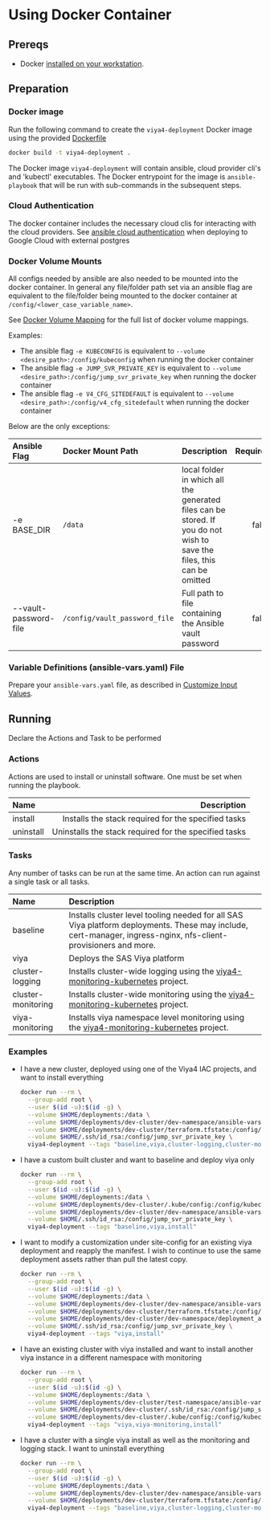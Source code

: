 # Using Docker Container

## Prereqs

- Docker [installed on your workstation](Dependencies.md#docker).

## Preparation

### Docker image

Run the following command to create the `viya4-deployment` Docker image using the provided [Dockerfile](../../Dockerfile)

```bash
docker build -t viya4-deployment .
```
The Docker image `viya4-deployment` will contain ansible, cloud provider cli's and 'kubectl' executables. The Docker entrypoint for the image is `ansible-playbook` that will be run with sub-commands in the subsequent steps.

### Cloud Authentication

The docker container includes the necessary cloud clis for interacting with the cloud providers. See [ansible cloud authentication](AnsibleCloudAuthentication.md) when deploying to Google Cloud with external postgres

### Docker Volume Mounts

All configs needed by ansible are also needed to be mounted into the docker container. In general any file/folder path set via an ansible flag are equivalent to the file/folder being mounted to the docker container at `/config/<lower_case_variable_name>`. 

See [Docker Volume Mapping](DockerVolumeMounts.md) for the full list of docker volume mappings.

Examples:

- The ansible flag `-e KUBECONFIG` is equivalent to `--volume <desire_path>:/config/kubeconfig` when running the docker container
- The ansible flag `-e JUMP_SVR_PRIVATE_KEY` is equivalent to `--volume <desire_path>:/config/jump_svr_private_key` when running the docker container
- The ansible flag `-e V4_CFG_SITEDEFAULT` is equivalent to `--volume <desire_path>:/config/v4_cfg_sitedefault` when running the docker container

Below are the only exceptions:

| Ansible Flag | Docker Mount Path | Description | Required |
| :--- | :--- | :--- | ---: |
| -e BASE_DIR | `/data` | local folder in which all the generated files can be stored. If you do not wish to save the files, this can be omitted | false |
| --vault-password-file | `/config/vault_password_file` | Full path to file containing the Ansible vault password | false |

### Variable Definitions (ansible-vars.yaml) File

Prepare your `ansible-vars.yaml` file, as described in [Customize Input Values](../../README.md#customize-input-values).

## Running

Declare the Actions and Task to be performed

### Actions

Actions are used to install or uninstall software. One must be set when running the playbook.

| Name | Description |
| :--- | ---: |
| install | Installs the stack required for the specified tasks |
| uninstall | Uninstalls the stack required for the specified tasks |

### Tasks

Any number of tasks can be run at the same time. An action can run against a single task or all tasks.

| Name | Description |
| :--- | :--- |
| baseline | Installs cluster level tooling needed for all SAS Viya platform deployments. These may include, cert-manager, ingress-nginx, nfs-client-provisioners and more. |
| viya | Deploys the SAS Viya platform |
| cluster-logging | Installs cluster-wide logging using the [viya4-monitoring-kubernetes](https://github.com/sassoftware/viya4-monitoring-kubernetes) project. |
| cluster-monitoring | Installs cluster-wide monitoring using the [viya4-monitoring-kubernetes](https://github.com/sassoftware/viya4-monitoring-kubernetes) project. |
| viya-monitoring | Installs viya namespace level monitoring using the [viya4-monitoring-kubernetes](https://github.com/sassoftware/viya4-monitoring-kubernetes) project. |

### Examples

- I have a new cluster, deployed using one of the Viya4 IAC projects, and want to install everything

  ```bash
  docker run --rm \
    --group-add root \
    --user $(id -u):$(id -g) \
    --volume $HOME/deployments:/data \
    --volume $HOME/deployments/dev-cluster/dev-namespace/ansible-vars.yaml:/config/config \
    --volume $HOME/deployments/dev-cluster/terraform.tfstate:/config/tfstate \
    --volume $HOME/.ssh/id_rsa:/config/jump_svr_private_key \
    viya4-deployment --tags "baseline,viya,cluster-logging,cluster-monitoring,viya-monitoring,install"
  ```

- I have a custom built cluster and want to baseline and deploy viya only

  ```bash
  docker run --rm \
    --group-add root \
    --user $(id -u):$(id -g) \
    --volume $HOME/deployments:/data \
    --volume $HOME/deployments/dev-cluster/.kube/config:/config/kubeconfig \
    --volume $HOME/deployments/dev-cluster/dev-namespace/ansible-vars.yaml:/config/config \
    --volume $HOME/.ssh/id_rsa:/config/jump_svr_private_key \
    viya4-deployment --tags "baseline,viya,install"
  ```

- I want to modify a customization under site-config for an existing viya deployment and reapply the manifest. I wish to continue to use the same deployment assets rather than pull the latest copy.

  ```bash
  docker run --rm \
    --group-add root \
    --user $(id -u):$(id -g) \
    --volume $HOME/deployments:/data \
    --volume $HOME/deployments/dev-cluster/dev-namespace/ansible-vars.yaml:/config/config \
    --volume $HOME/deployments/dev-cluster/terraform.tfstate:/config/tfstate \
    --volume $HOME/deployments/dev-cluster/dev-namespace/deployment_assets.tgz:/config/v4_cfg_deployment_assets \
    --volume $HOME/.ssh/id_rsa:/config/jump_svr_private_key \
    viya4-deployment --tags "viya,install"
  ```

- I have an existing cluster with viya installed and want to install another viya instance in a different namespace with monitoring

  ```bash
  docker run --rm \
    --group-add root \
    --user $(id -u):$(id -g) \
    --volume $HOME/deployments:/data \
    --volume $HOME/deployments/dev-cluster/test-namespace/ansible-vars.yaml:/config/config \
    --volume $HOME/deployments/dev-cluster/.ssh/id_rsa:/config/jump_svr_private_key \
    --volume $HOME/deployments/dev-cluster/.kube/config:/config/kubeconfig \
    viya4-deployment --tags "viya,viya-monitoring,install"
  ```

- I have a cluster with a single viya install as well as the monitoring and logging stack. I want to uninstall everything

  ```bash
  docker run --rm \
    --group-add root \
    --user $(id -u):$(id -g) \
    --volume $HOME/deployments:/data \
    --volume $HOME/deployments/dev-cluster/dev-namespace/ansible-vars.yaml:/config/config \
    --volume $HOME/deployments/dev-cluster/terraform.tfstate:/config/tfstate \
    viya4-deployment --tags "baseline,viya,cluster-logging,cluster-monitoring,viya-monitoring,uninstall"
  ```
